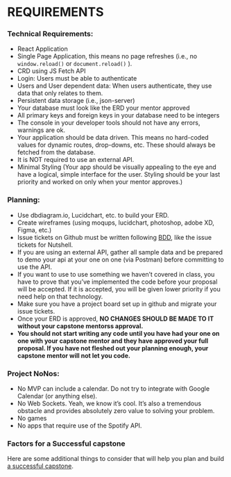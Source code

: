 # REQUIREMENTS
### Technical Requirements:
* React Application
* Single Page Application, this means no page refreshes (i.e., no `window.reload()` or `document.reload()` ).
* CRD using JS Fetch API
* Login: Users must be able to authenticate
* Users and User dependent data: When users authenticate, they use data that only relates to them.
* Persistent data storage (i.e., json-server)
* Your database must look like the ERD your mentor approved
* All primary keys and foreign keys in your database need to be integers
* The console in your developer tools should not have any errors, warnings are ok.
* Your application should be data driven. This means no hard-coded values for dynamic routes, drop-downs, etc. These should always be fetched from the database.
* It is NOT required to use an external API.
* Minimal Styling (Your app should be visually appealing to the eye and have a logical, simple interface for the user. Styling should be your last priority and worked on only when your mentor approves.)
### Planning:
* Use dbdiagram.io, Lucidchart, etc. to build your ERD.
* Create wireframes (using moqups, lucidchart, photoshop, adobe XD, Figma, etc.)
* Issue tickets on Github must be written following [BDD](https://en.wikipedia.org/wiki/Behavior-driven_development#Behavioral_specifications), like the issue tickets for Nutshell.
* If you are using an external API, gather all sample data and be prepared to demo your api at your one on one (via Postman) before committing to use the API.
* If you want to use to use something we haven’t covered in class, you have to prove that you’ve implemented the code before your proposal will be accepted. If it is accepted, you will be given lower priority if you need help on that technology.
* Make sure you have a project board set up in github and migrate your issue tickets.
* Once your ERD is approved, **NO CHANGES SHOULD BE MADE TO IT without your capstone mentorss approval.**
* **You should not start writing any code until you have had your one on one with your capstone mentor and they have approved your full proposal. If you have not fleshed out your planning enough, your capstone mentor will not let you code.**
### Project NoNos:
* No MVP can include a calendar. Do not try to integrate with Google Calendar (or anything else).
* No Web Sockets. Yeah, we know it’s cool. It’s also a tremendous obstacle and provides absolutely zero value to solving your problem.
* No games
* No apps that require use of the Spotify API.
### Factors for a Successful capstone
Here are some additional things to consider that will help you plan and build [a successful capstone](https://docs.google.com/presentation/d/1yND0ZBCrKyz5PnDujtE1IL74MQ5D_xNNzwtzpOAmOLo/edit?usp=sharing).
